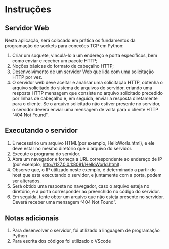 # Instruções

## Servidor Web

Nesta aplicação, será colocado em prática os fundamentos da programação de sockets para conexões TCP em Python: 
1. Criar um soquete, vinculá-lo a um endereço e porta específicos, bem como enviar e receber um pacote HTTP; 
2. Noções básicas do formato de cabeçalho HTTP;
3. Desenvolvimento de um servidor Web que lida com uma solicitação HTTP por vez.
4. O servidor web deve aceitar e analisar uma solicitação HTTP, obtenha o arquivo solicitado do sistema de arquivos do servidor, criando uma resposta HTTP mensagem que consiste no arquivo solicitado precedido por linhas de cabeçalho e, em seguida, enviar a resposta diretamente para
o cliente. 
Se o arquivo solicitado não estiver presente no servidor, o servidor deverá enviar uma mensagem de volta para o cliente HTTP "404 Not Found".

## Executando o servidor

1. É necessário um arquivo HTML(por exemplo, HelloWorls.html), e ele deve estar no mesmo diretório que o arquivo do servidor.
2. Execute o programa do servidor.
3. Abra um navegador e forneça a URL correspondente ao endereço de IP (por exemplo, http://127.0.0.1:8081/HelloWorld.html).
4. Observe que, o IP utilizado neste exemplo, é determinado a partir do host que esta executando o servidor, e juntamente com a porta, podem ser alterados.
5. Será obtido uma resposta no navegador, caso o arquivo esteja no diretório, e a porta corresponder ao preenchido no código do servidor.
5. Em seguida, tente obter um arquivo que não esteja presente no servidor. Deverá receber uma mensagem “404 Not Found”.

## Notas adicionais

1. Para desenvolver o servidor, foi utilizado a linguagem de programação Python
2. Para escrita dos códigos foi utilizado o VScode